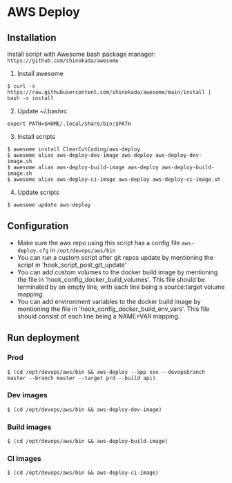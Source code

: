 # AWS Deploy

## Installation

Install script with Awesome bash package manager: `https://github.com/shinokada/awesome`

1. Install awesome
```
$ curl -s https://raw.githubusercontent.com/shinokada/awesome/main/install | bash -s install
```

2. Update ~/.bashrc

```
export PATH=$HOME/.local/share/bin:$PATH
```

3. Install scripts

```
$ awesome install ClearCutCoding/aws-deploy
$ awesome alias aws-deploy-dev-image aws-deploy aws-deploy-dev-image.sh
$ awesome alias aws-deploy-build-image aws-deploy aws-deploy-build-image.sh
$ awesome alias aws-deploy-ci-image aws-deploy aws-deploy-ci-image.sh
```

4. Update scripts

```
$ awesome update aws-deploy
```

## Configuration

- Make sure the aws repo using this script has a config file `aws-deploy.cfg` in `/opt/devops/aws/bin`
- You can run a custom script after git repos update by mentioning the script in 'hook_script_post_git_update'
- You can add custom volumes to the docker build image by mentioning the file in 'hook_config_docker_build_volumes'.  This file should be terminated by an empty line, with each line being a source:target volume mapping.
- You can add environment variables to the docker build image by mentioning the file in 'hook_config_docker_build_env_vars'.  This file should consist of each line being a NAME=VAR mapping.

## Run deployment

### Prod

```
$ (cd /opt/devops/aws/bin && aws-deploy --app xxx --devopsbranch master --branch master --target prd --build api)
```

### Dev images

```
$ (cd /opt/devops/aws/bin && aws-deploy-dev-image)
```

### Build images

```
$ (cd /opt/devops/aws/bin && aws-deploy-build-image)
```

### CI images

```
$ (cd /opt/devops/aws/bin && aws-deploy-ci-image)
```
